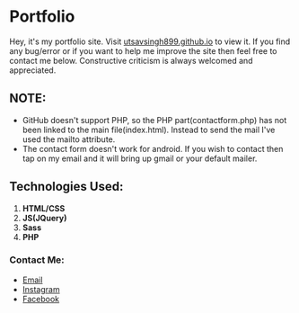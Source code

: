 # Portfolio
Hey, it's my portfolio site. Visit [utsavsingh899.github.io](https://utsavsingh899.github.io) to view it. If you find any bug/error or if you want to help me improve the site then feel free to contact me below. Constructive criticism is always welcomed and appreciated.

## NOTE:
* GitHub doesn't support PHP, so the PHP part(contactform.php) has not been linked to the main file(index.html). Instead to send the mail I've used the mailto attribute.
* The contact form doesn't work for android. If you wish to contact then tap on my email and it will bring up gmail or your default mailer.

## Technologies Used:
1. **HTML/CSS**
2. **JS(JQuery)**
3. **Sass**
4. **PHP**
### Contact Me:
* [Email](mailto:utsavsingh899@gmail.com)
* [Instagram](https://www.instagram.com/us_codes/)
* [Facebook](https://www.facebook.com/utsav.singh.581)
